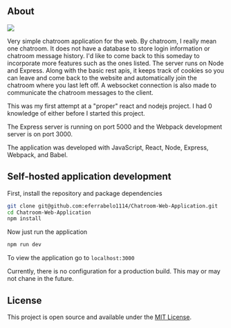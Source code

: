 ## About
<img src="https://img.shields.io/badge/License-MIT-blue.svg">

Very simple chatroom application for the web. By chatroom, I really mean one chatroom. It does not have a database to store login information or chatroom message history. I'd like to come back to this someday to incorporate more features such as the ones listed. The server runs on Node and Express. Along with the basic rest apis, it keeps track of cookies so you can leave and come back to the website and automatically join the chatroom where you last left off. A websocket connection is also made to communicate the chatroom messages to the client.


This was my first attempt at a "proper" react and nodejs project. I had 0 knowledge of either before I started this project.

The Express server is running on port 5000 and the Webpack development server is on port 3000.

The application was developed with JavaScript, React, Node, Express, Webpack, and Babel.

## Self-hosted application development

First, install the repository and package dependencies

```bash
git clone git@github.com:eferrabelo1114/Chatroom-Web-Application.git
cd Chatroom-Web-Application
npm install
```

Now just run the application

```bash
npm run dev
```

To view the application go to `localhost:3000`

Currently, there is no configuration for a production build. This may or may not chane in the future.

## License

This project is open source and available under the [MIT License](LICENSE).

